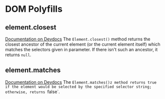 # DOM Polyfills

## element.closest
[Documentation on Devdocs](http://devdocs.io/dom/element/closest)
The `Element.closest()` method returns the closest ancestor of the current element (or the current element itself) which matches the selectors given in parameter. If there isn't such an ancestor, it returns `null`.

## element.matches
[Documentation on Devdocs](http://devdocs.io/dom/element/matches)
The `Element.matches()z method returns true if the element would be selected by the specified selector string; otherwise, returns `false`.
